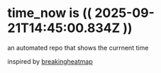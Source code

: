# time_now is (( 2025-09-21T14:45:00.834Z ))

an automated repo that shows the currnent time

inspired by [breakingheatmap](https://github.com/breakingheatmap/breakingheatmap)
